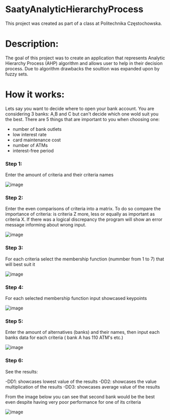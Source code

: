 # SaatyAnalyticHierarchyProcess

This project was created as part of a class at Politechnika Częstochowska.

# Description:
The goal of this project was to create an application that represents Analytic Hierarchy Process (AHP) algorithm and allows user to help in their decision process.
Due to algorithm drawbacks the soultion was expanded upon by fuzzy sets.

# How it works:

Lets say you want to decide where to open your bank account. You are considering 3 banks: A,B and C but can't decide which one wold suit you the best. There are 5 things that are important to you when choosing one:
- number of bank outlets
- low interest rate
- card maintenance cost
- number of ATMs
- interest-free period

### Step 1:
Enter the amount of criteria and their criteria names

![image](https://user-images.githubusercontent.com/67912058/217528479-371eae02-dfd7-48aa-bd16-8dae2d54369f.png)

### Step 2:
Enter the even comparisons of criteria into a matrix. To do so compare the importance of criteria: is criteria Z more, less or equally as important as criteria X.
If there was a logical discrepancy the program will show an error message informing about wrong input.

![image](https://user-images.githubusercontent.com/67912058/217526123-31605378-60d2-41fd-b2eb-29190f264aad.png)

### Step 3:
For each criteria select the membership function (nummber from 1 to 7) that will best suit it

![image](https://user-images.githubusercontent.com/67912058/217527147-ed765bd1-522f-4469-a419-0dea84bc7d31.png)

### Step 4:
For each selected membership function input showcased keypoints

![image](https://user-images.githubusercontent.com/67912058/217527887-24054846-b4e8-4dc2-98a3-f37934b55458.png)


### Step 5:
Enter the amount of alternatives (banks) and their names, then input each banks data for each criteria ( bank A has 110 ATM's etc.)

![image](https://user-images.githubusercontent.com/67912058/217528693-38df2403-e656-42cf-8927-d3793966c81b.png)

### Step 6:
See the results:

-DD1: showcases lowest value of the results
-DD2: showcases the value multiplication  of the results
-DD3: showcases average value of the results

From the image below you can see that second bank would be the best even despite having very poor performance for one of its criteria


![image](https://user-images.githubusercontent.com/67912058/217529234-0e7fa847-d189-44e4-aa9c-f696fb96a34b.png)



